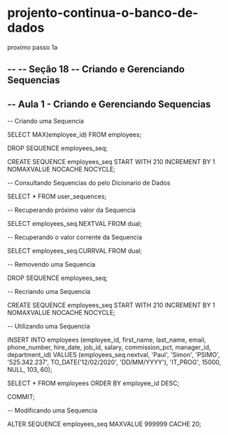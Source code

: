 # projento-continua-o-banco-de-dados

proximo passo 1a

--
-- Seção 18 
-- Criando e Gerenciando Sequencias
--
-- Aula 1 - Criando e Gerenciando Sequencias
--

-- Criando uma Sequencia

SELECT MAX(employee_id)
FROM   employees;

DROP SEQUENCE employees_seq;

CREATE SEQUENCE employees_seq
START WITH 210
INCREMENT BY 1
NOMAXVALUE 
NOCACHE
NOCYCLE;

-- Consultando Sequencias do pelo Dicionario de Dados

SELECT  *
FROM    user_sequences;

-- Recuperando próximo valor da Sequencia

SELECT employees_seq.NEXTVAL
FROM   dual;

-- Recuperando o valor corrente da Sequencia

SELECT employees_seq.CURRVAL
FROM   dual;

-- Removendo uma Sequencia 

DROP SEQUENCE employees_seq;

-- Recriando uma Sequencia

CREATE SEQUENCE employees_seq
START WITH 210
INCREMENT BY 1
NOMAXVALUE 
NOCACHE
NOCYCLE;

-- Utilizando uma Sequencia 

INSERT INTO employees 
           (employee_id, first_name, last_name, email, 
            phone_number, hire_date, job_id, salary,
            commission_pct, manager_id, department_id)
       VALUES (employees_seq.nextval, 'Paul', 'Simon', 'PSIMO', 
               '525.342.237', TO_DATE('12/02/2020', 'DD/MM/YYYY'), 'IT_PROG', 15000,
               NULL, 103, 60);

SELECT *
FROM employees
ORDER BY employee_id DESC;

COMMIT;

-- Modificando uma Sequencia

ALTER SEQUENCE employees_seq
MAXVALUE 999999
CACHE 20;
